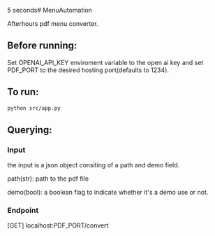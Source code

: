 
5 seconds# MenuAutomation

Afterhours pdf menu converter.

## Before running:

Set OPENAI_API_KEY enviroment variable to the open ai key and set PDF_PORT to the desired hosting port(defaults to 1234).

## To run:

```bash
python src/app.py
```

## Querying:

### Input

the input is a json object consiting of a path and demo field.

path(str): path to the pdf file

demo(bool): a boolean flag to indicate whether it's a demo use or not.

### Endpoint

[GET] localhost:PDF_PORT/convert





